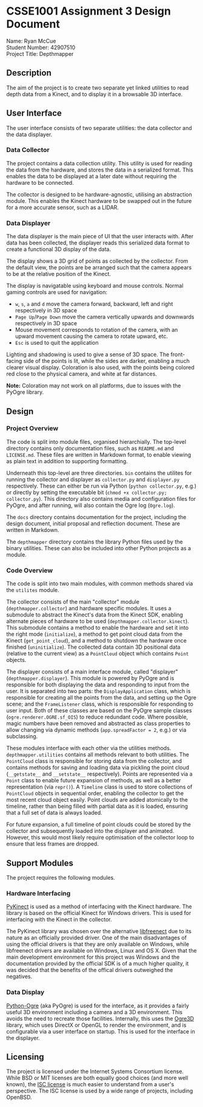 # CSSE1001 Assignment 3 Design Document
Name: Ryan McCue  
Student Number: 42907510  
Project Title: Depthmapper

## Description
The aim of the project is to create two separate yet linked utilities to read
depth data from a Kinect, and to display it in a browsable 3D interface.

## User Interface
The user interface consists of two separate utilities: the data collector and
the data displayer.

### Data Collector
The project contains a data collection utility. This utility is used for reading
the data from the hardware, and stores the data in a serialized format. This
enables the data to be displayed at a later date without requiring the hardware
to be connected.

The collector is designed to be hardware-agnostic, utilising an abstraction
module. This enables the Kinect hardware to be swapped out in the future for a
more accurate sensor, such as a LIDAR.

### Data Displayer
The data displayer is the main piece of UI that the user interacts with. After
data has been collected, the displayer reads this serialized data format to
create a functional 3D display of the data.

The display shows a 3D grid of points as collected by the collector. From the
default view, the points are be arranged such that the camera appears to be at
the relative position of the Kinect.

The display is navigatable using keyboard and mouse controls. Normal gaming
controls are used for navigation:

* `w`, `s`, `a` and `d` move the camera forward, backward, left and right
  respectively in 3D space
* `Page Up`/`Page Down` move the camera vertically upwards and downwards
  respectively in 3D space
* Mouse movement corresponds to rotation of the camera, with an upward movement
  causing the camera to rotate upward, etc.
* `Esc` is used to quit the application

Lighting and shadowing is used to give a sense of 3D space. The front-facing
side of the points is lit, while the sides are darker, enabling a much clearer
visual display. Coloration is also used, with the points being colored red close
to the physical camera, and white at far distances.

**Note:** Coloration may not work on all platforms, due to issues with the
PyOgre library.

## Design
### Project Overview
The code is split into module files, organised hierarchially. The top-level
directory contains only documentation files, such as `README.md` and
`LICENSE.md`. These files are written in Markdown format, to enable viewing as
plain text in addition to supporting formatting.

Underneath this top-level are three directories. `bin` contains the utilites for
running the collector and displayer as `collector.py` and `displayer.py`
respectively. These can either be run via Python (`python collector.py`, e.g.)
or directly by setting the executable bit
(`chmod +x collector.py; collector.py`). This directory also contains media and
configuration files for PyOgre, and after running, will also contain the
Ogre log (`Ogre.log`).

The `docs` directory contains documentation for the project, including the
design document, initial proposal and reflection document. These are written in
Markdown.

The `depthmapper` directory contains the library Python files used by the binary
utilities. These can also be included into other Python projects as a module.

### Code Overview
The code is split into two main modules, with common methods shared via the
`utilites` module.

The collector consists of the main "collector" module (`depthmapper.collector`)
and hardware specific modules. It uses a submodule to abstract the Kinect's data
from the Kinect SDK, enabling alternate pieces of hardware to be used
(`depthmapper.collector.kinect`). This submodule contains a method to enable the
hardware and set it into the right mode (`initialize`), a method to get point
cloud data from the Kinect (`get_point_cloud`), and a method to shutdown the
hardware once finished (`uninitialize`). The collected data contain 3D
positional data (relative to the current view) as a `PointCloud` object which
contains `Point` objects.

The displayer consists of a main interface module, called "displayer"
(`depthmapper.displayer`). This module is powered by PyOgre and is responsible
for both displaying the data and responding to input from the user. It is
separated into two parts: the `DisplayApplication` class, which is responsible
for creating all the points from the data, and setting up the Ogre scene; and
the `FrameListener` class, which is responsible for responding to user input.
Both of these classes are based on the PyOgre sample classes
(`ogre.renderer.OGRE.sf_OIS`) to reduce redundant code. Where possible, magic
numbers have been removed and abstracted as class properties to allow changing
via dynamic methods (`app.spreadFactor = 2`, e.g.) or via subclassing.

These modules interface with each other via the utilities methods.
`depthmapper.utilities` contains all methods relevant to both utilities. The
`PointCloud` class is responsible for storing data from the collector, and
contains methods for saving and loading data via pickling the point cloud
(`__getstate__` and `__setstate__` respectively). Points are represented via
a `Point` class to enable future expansion of methods, as well as a better
representation (via `repr()`). A `Timeline` class is used to store collections
of `PointCloud` objects in sequential order, enabling the collector to get the
most recent cloud object easily. Point clouds are added atomically to the
timeline, rather than being filled with partial data as it is loaded, ensuring
that a full set of data is always loaded.

For future expansion, a full timeline of point clouds could be stored by the
collector and subsequently loaded into the displayer and animated. However,
this would most likely require optimisation of the collector loop to ensure that
less frames are dropped.

## Support Modules
The project requires the following modules.

### Hardware Interfacing
[PyKinect][] is used as a method of interfacing with the Kinect hardware. The
library is based on the official Kinect for Windows drivers. This is used for
interfacing with the Kinect in the collector.

The PyKinect library was chosen over the alternative [libfreenect][] due to its
nature as an officially provided driver. One of the main disadvantages of using
the official drivers is that they are only available on Windows, while
libfreenect drivers are available on Windows, Linux and OS X. Given that the
main development environment for this project was Windows and the documentation
provided by the official SDK is of a much higher quality, it was decided that
the benefits of the offical drivers outweighed the negatives.

### Data Display
[Python-Ogre][] (aka PyOgre) is used for the interface, as it provides a fairly
useful 3D environment including a camera and a 3D environment. This avoids the
need to recreate those facilities. Internally, this uses the [Ogre3D][] library,
which uses DirectX or OpenGL to render the environment, and is configurable via
a user interface on startup. This is used for the interface in the displayer.


[PyKinect]: http://pytools.codeplex.com/wikipage?title=PyKinect
[libfreenect]: http://openkinect.org/
[Python-Ogre]: http://python-ogre.org/
[Ogre3D]: http://www.ogre3d.org/


## Licensing
The project is licensed under the Internet Systems Consortium license. While BSD
or MIT licenses are both equally good choices (and more well known), the [ISC
license][] is much easier to understand from a user's perspective. The ISC
license is used by a wide range of projects, including OpenBSD.

[ISC license]: http://en.wikipedia.org/wiki/ISC_license